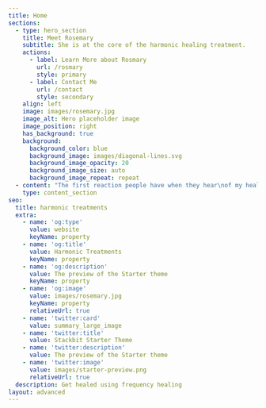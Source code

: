 ```yaml
---
title: Home
sections:
  - type: hero_section
    title: Meet Rosemary
    subtitle: She is at the core of the harmonic healing treatment.
    actions:
      - label: Learn More about Rosmary
        url: /rosmary
        style: primary
      - label: Contact Me
        url: /contact
        style: secondary
    align: left
    image: images/rosemary.jpg
    image_alt: Hero placeholder image
    image_position: right
    has_background: true
    background:
      background_color: blue
      background_image: images/diagonal-lines.svg
      background_image_opacity: 20
      background_image_size: auto
      background_image_repeat: repeat
  - content: "The first reaction people have when they hear\nof my healing methods is skepticism. But, that soon changes after their\nfirst treatment.\n\n## What happens?\n\n*   Almost instant pain relief\n\n*   They feel lighter\n\n*   They feel a warming\_flowing\_through them.\n\n#### \"Healing has begun\"\n\nSome people's problems disappear immediately.Some problems take a little longer, but disappear they will.... **money back guarantee**.\n\n## No Problem is Too Advanced\n\nHealth problems treated successfully\_include:\n\n*   Addiction\n\n*   Diabetes\n\n*   Asthma\n\n*   Eczema\n\n*   Joint problems\n\n*   Cancer\n\n*   Depression\n\n*   Heart and blood pressure problems\n\n*   Pain relief\n\n*   And many other ailments with amazing success\n\n*   Animals and pets get excellent results with this form of treatment.\n\nClick on testimonials and videos for reviews of people that have had this treatment.\n"
    type: content_section
seo:
  title: harmonic treatments
  extra:
    - name: 'og:type'
      value: website
      keyName: property
    - name: 'og:title'
      value: Harmonic Treatments
      keyName: property
    - name: 'og:description'
      value: The preview of the Starter theme
      keyName: property
    - name: 'og:image'
      value: images/rosemary.jpg
      keyName: property
      relativeUrl: true
    - name: 'twitter:card'
      value: summary_large_image
    - name: 'twitter:title'
      value: Stackbit Starter Theme
    - name: 'twitter:description'
      value: The preview of the Starter theme
    - name: 'twitter:image'
      value: images/starter-preview.png
      relativeUrl: true
  description: Get healed using frequency healing
layout: advanced
---
```

